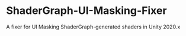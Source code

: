 # ShaderGraph-UI-Masking-Fixer
A fixer for UI Masking ShaderGraph-generated shaders in Unity 2020.x
